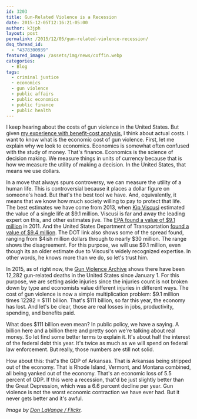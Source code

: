 ```yaml
---
id: 3203
title: Gun-Related Violence is a Recession
date: 2015-12-05T12:16:21-05:00
author: k3jph
layout: post
permalink: /2015/12/05/gun-related-violence-recession/
dsq_thread_id:
  - "4378300939"
featured_image: /assets/img/news/coffin.webp
categories:
  - Blog
tags:
  - criminal justice
  - economics
  - gun violence
  - public affairs
  - public economics
  - public finance
  - public health
---
```

I keep hearing about the costs of gun violence in the United States.  But given [my experience with benefit-cost analysis](/research), I think about actual costs.  I want to know what is the economic cost of gun violence.  First, let me explain why we look to economics.  Economics is somewhat often confused with the study of money.  That's finance.  Economics is the science of decision making.  We measure things in units of currency because that is how we measure the utility of making a decision.  In the United States, that means we use dollars.

In a move that always spurs controversy, we can measure the utility of a human life.  This is controversial because it places a dollar figure on someone's head.  But that's the best tool we have.  And, equivalently, it means that we know how much society willing to pay to protect that life.  The best estimates we have come from 2013, when [Kip Viscusi](http://law.vanderbilt.edu/bio/w-kip-viscusi) estimated the value of a single life at $9.1 million.  Viscusi is far and away the leading expert on this, and other estimates jive.  The [EPA found a value of $9.1 million](http://www.nytimes.com/2011/02/17/business/economy/17regulation.html?_r=0&pagewanted=all) in 2011.  And the United States Department of Transportation [found a value of $9.4 million](https://www.transportation.gov/sites/dot.gov/files/docs/VSL_Guidance_2014.pdf).  The DOT link also shows some of the spread found, ranging from $4ish million dollars through to nearly $30 million.  The range shows the disagreement.  For this purpose, we will use $9.1 million, even though its an older estimate due to Viscusi's widely recognized expertise.  In other words, he knows more than we do, so let's trust him.

In 2015, as of right now, the [Gun Violence Archive](http://www.gunviolencearchive.org/) shows there have been 12,282 gun-related deaths in the United States since January 1.  For this purpose, we are setting aside injuries since the injuries count is not broken down by type and economists value different injuries in different ways.  The cost of gun violence is now a simple multiplication problem:  $9.1 million times 12282 = $111 billion.  That's $111 billion, so far this year, the economy has lost.  And let's be clear, those are real losses in jobs, productivity, spending, and benefits paid.

What does $111 billion even mean?  In public policy, we have a saying.  A billion here and a billion there and pretty soon we're talking about real money.  So let find some better terms to explain it.  It's about half the interest of the federal debt this year.  It's twice as much as we will spend on federal law enforcement.  But really, those numbers are still not solid.  

How about this:  that's the GDP of Arkansas.  That is Arkansas being stripped out of the economy.  That is Rhode Island, Vermont, and Montana combined, all being yanked out of the economy.  That's an economic loss of 5.5 percent of GDP.  If this were a recession, that'd be just slightly better than the Great Depression, which was a 6.6 percent decline per year.  Gun violence is not the worst economic contraction we have ever had.  But it never gets better and it's awful.

_Image by [Don LaVange / Flickr](https://www.flickr.com/photos/wickenden/4068696971)._
